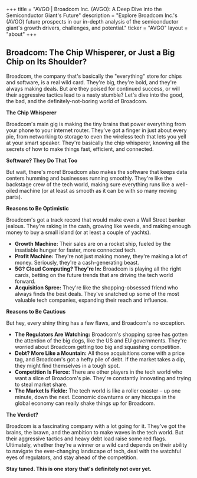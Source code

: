 +++
title = "AVGO |  Broadcom Inc. (AVGO): A Deep Dive into the Semiconductor Giant's Future"
description = "Explore Broadcom Inc.'s (AVGO) future prospects in our in-depth analysis of the semiconductor giant's growth drivers, challenges, and potential."
ticker = "AVGO"
layout = "about"
+++

        


## Broadcom: The Chip Whisperer, or Just a Big Chip on Its Shoulder?

Broadcom, the company that's basically the "everything" store for chips and software, is a real wild card. They're big, they're bold, and they're always making deals. But are they poised for continued success, or will their aggressive tactics lead to a nasty stumble? Let's dive into the good, the bad, and the definitely-not-boring world of Broadcom. 

**The Chip Whisperer**

Broadcom's main gig is making the tiny brains that power everything from your phone to your internet router. They've got a finger in just about every pie, from networking to storage to even the wireless tech that lets you yell at your smart speaker. They're basically the chip whisperer, knowing all the secrets of how to make things fast, efficient, and connected. 

**Software? They Do That Too**

But wait, there's more! Broadcom also makes the software that keeps data centers humming and businesses running smoothly. They're like the backstage crew of the tech world, making sure everything runs like a well-oiled machine (or at least as smooth as it can be with so many moving parts). 

**Reasons to Be Optimistic**

Broadcom's got a track record that would make even a Wall Street banker jealous. They're raking in the cash, growing like weeds, and making enough money to buy a small island (or at least a couple of yachts). 

* **Growth Machine:** Their sales are on a rocket ship, fueled by the insatiable hunger for faster, more connected tech. 
* **Profit Machine:** They're not just making money, they're making a lot of money. Seriously, they're a cash-generating beast. 
* **5G? Cloud Computing? They're In:** Broadcom is playing all the right cards, betting on the future trends that are driving the tech world forward. 
* **Acquisition Spree:** They're like the shopping-obsessed friend who always finds the best deals. They've snatched up some of the most valuable tech companies, expanding their reach and influence. 

**Reasons to Be Cautious**

But hey, every shiny thing has a few flaws, and Broadcom's no exception. 

* **The Regulators Are Watching:** Broadcom's shopping spree has gotten the attention of the big dogs, like the US and EU governments. They're worried about Broadcom getting too big and squashing competition. 
* **Debt? More Like a Mountain:** All those acquisitions come with a price tag, and Broadcom's got a hefty pile of debt.  If the market takes a dip, they might find themselves in a tough spot. 
* **Competition Is Fierce:** There are other players in the tech world who want a slice of Broadcom's pie. They're constantly innovating and trying to steal market share. 
* **The Market Is Fickle:** The tech world is like a roller coaster – up one minute, down the next. Economic downturns or any hiccups in the global economy can really shake things up for Broadcom. 

**The Verdict?**

Broadcom is a fascinating company with a lot going for it. They've got the brains, the brawn, and the ambition to make waves in the tech world. But their aggressive tactics and heavy debt load raise some red flags. Ultimately, whether they're a winner or a wild card depends on their ability to navigate the ever-changing landscape of tech, deal with the watchful eyes of regulators, and stay ahead of the competition.  

**Stay tuned. This is one story that's definitely not over yet.** 

        